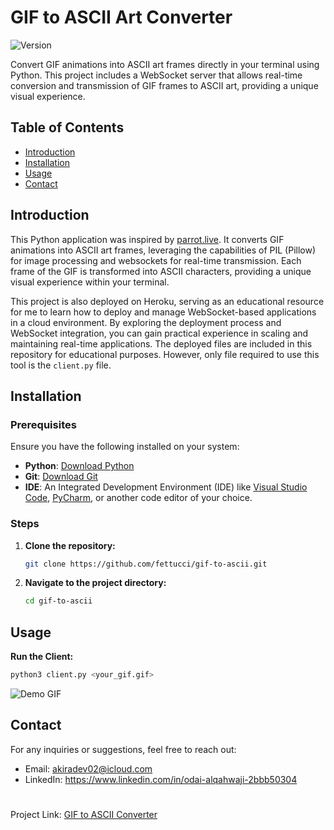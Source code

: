 # GIF to ASCII Art Converter

![Version](https://img.shields.io/badge/version-1.0.7-green.svg)

Convert GIF animations into ASCII art frames directly in your terminal using Python. This project includes a WebSocket server that allows real-time conversion and transmission of GIF frames to ASCII art, providing a unique visual experience.

## Table of Contents

- [Introduction](#introduction)
- [Installation](#installation)
- [Usage](#usage)
- [Contact](#contact)

## Introduction

This Python application was inspired by [parrot.live](https://github.com/hugomd/parrot.live). It converts GIF animations into ASCII art frames, leveraging the capabilities of PIL (Pillow) for image processing and websockets for real-time transmission. Each frame of the GIF is transformed into ASCII characters, providing a unique visual experience within your terminal.

This project is also deployed on Heroku, serving as an educational resource for me to learn how to deploy and manage WebSocket-based applications in a cloud environment. By exploring the deployment process and WebSocket integration, you can gain practical experience in scaling and maintaining real-time applications. The deployed files are included in this repository for educational purposes. However, only file required to use this tool is the `client.py`
file.

## Installation

### Prerequisites

Ensure you have the following installed on your system:
- **Python**: [Download Python](https://www.python.org/downloads/)
- **Git**: [Download Git](https://git-scm.com/downloads)
- **IDE**: An Integrated Development Environment (IDE) like [Visual Studio Code](https://code.visualstudio.com/), [PyCharm](https://www.jetbrains.com/pycharm/), or another code editor of your choice.

### Steps


1. **Clone the repository:**
   ```bash
   git clone https://github.com/fettucci/gif-to-ascii.git
    ```

2. **Navigate to the project directory:**
    ```bash
    cd gif-to-ascii
    ```

## Usage
 **Run the Client:**
```bash
python3 client.py <your_gif.gif>
```

![Demo GIF](https://media4.giphy.com/media/v1.Y2lkPTc5MGI3NjExY21rbmZvZWl6dDZmY2VqMHdscTk2bGFwYnA5dXViajBqc3Z2amd5aSZlcD12MV9pbnRlcm5hbF9naWZfYnlfaWQmY3Q9Zw/QP0B4E9av5zPIfmJyX/giphy.gif)

## Contact

For any inquiries or suggestions, feel free to reach out:

- Email: akiradev02@icloud.com
- LinkedIn: https://www.linkedin.com/in/odai-alqahwaji-2bbb50304
#
Project Link: [GIF to ASCII Converter](https://github.com/fettucci/gif-to-ascii)
